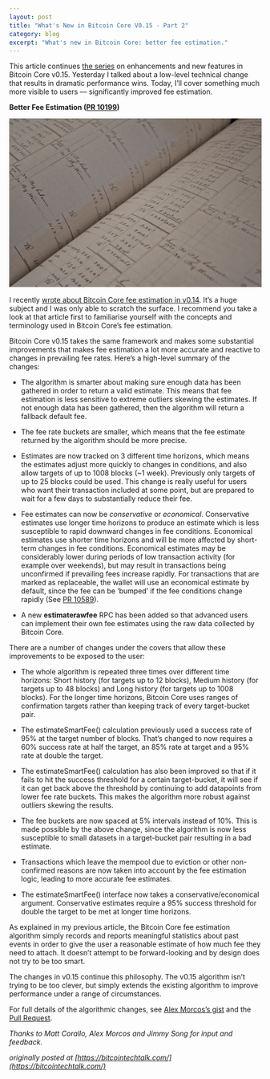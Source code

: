 ```yaml
---
layout: post
title: "What's New in Bitcoin Core V0.15 - Part 2"
category: blog
excerpt: "What's new in Bitcoin Core: better fee estimation."
---
```


This article continues [the series](/whats-new-in-bitcoin-core-v0.15-pt1/)
on enhancements and new features in Bitcoin Core v0.15. Yesterday I talked about
a low-level technical change that results in dramatic performance wins. Today,
I’ll cover something much more visible to users — significantly improved fee
estimation.

**Better Fee Estimation ([PR 10199](https://github.com/bitcoin/bitcoin/pull/10199))**

<img src="./ledger.jpeg" class="center-img">

I recently [wrote about Bitcoin Core fee estimation in
v0.14](/an-intro-to-bitcoin-core-fee-estimation/).
It’s a huge subject and I was only able to scratch the surface. I recommend you
take a look at that article first to familiarise yourself with the concepts and
terminology used in Bitcoin Core’s fee estimation.

Bitcoin Core v0.15 takes the same framework and makes some substantial
improvements that makes fee estimation a lot more accurate and reactive to
changes in prevailing fee rates. Here’s a high-level summary of the changes:

* The algorithm is smarter about making sure enough data has been gathered in
  order to return a valid estimate. This means that fee estimation is less
  sensitive to extreme outliers skewing the estimates. If not enough data has been
  gathered, then the algorithm will return a fallback default fee.

* The fee rate buckets are smaller, which means that the fee estimate returned by
  the algorithm should be more precise.

* Estimates are now tracked on 3 different time horizons, which means the
  estimates adjust more quickly to changes in conditions, and also allow targets
  of up to 1008 blocks (~1 week). Previously only targets of up to 25 blocks could
  be used. This change is really useful for users who want their transaction
  included at some point, but are prepared to wait for a few days to substantially
  reduce their fee.

* Fee estimates can now be *conservative* or *economical*. Conservative estimates
  use longer time horizons to produce an estimate which is less susceptible to
  rapid downward changes in fee conditions. Economical estimates use shorter time
  horizons and will be more affected by short-term changes in fee conditions.
  Economical estimates may be considerably lower during periods of low transaction
  activity (for example over weekends), but may result in transactions being
  unconfirmed if prevailing fees increase rapidly. For transactions that are
  marked as replaceable, the wallet will use an economical estimate by default,
  since the fee can be ‘bumped’ if the fee conditions change rapidly (See [PR
  10589](https://github.com/bitcoin/bitcoin/pull/10589)).

* A new **estimaterawfee** RPC has been added so that advanced users can implement
  their own fee estimates using the raw data collected by Bitcoin Core.

There are a number of changes under the covers that allow these improvements to
be exposed to the user:

* The whole algorithm is repeated three times over different time horizons: Short
  history (for targets up to 12 blocks), Medium history (for targets up to 48
  blocks) and Long history (for targets up to 1008 blocks). For the longer
  time horizons, Bitcoin Core uses ranges of confirmation targets rather than
  keeping track of every target-bucket pair.

* The estimateSmartFee() calculation previously used a success rate of 95% at the
  target number of blocks. That’s changed to now requires a 60% success rate at
  half the target, an 85% rate at target and a 95% rate at double the target.

* The estimateSmartFee() calculation has also been improved so that if it fails to
  hit the success threshold for a certain target-bucket, it will see if it can get
  back above the threshold by continuing to add datapoints from lower fee rate
  buckets. This makes the algorithm more robust against outliers skewing the
  results.

* The fee buckets are now spaced at 5% intervals instead of 10%. This is made
  possible by the above change, since the algorithm is now less susceptible to
  small datasets in a target-bucket pair resulting in a bad estimate.

* Transactions which leave the mempool due to eviction or other non-confirmed
  reasons are now taken into account by the fee estimation logic, leading to more
  accurate fee estimates.

* The estimateSmartFee() interface now takes a conservative/economical argument.
  Conservative estimates require a 95% success threshold for double the target to
  be met at longer time horizons.

As explained in my previous article, the Bitcoin Core fee estimation algorithm
simply records and reports meaningful statistics about past events in order to
give the user a reasonable estimate of how much fee they need to attach. It
doesn’t attempt to be forward-looking and by design does not try to be too
smart.

The changes in v0.15 continue this philosophy. The v0.15 algorithm isn’t trying
to be too clever, but simply extends the existing algorithm to improve
performance under a range of circumstances.

For full details of the algorithmic changes, see [Alex Morcos’s
gist](https://gist.github.com/morcos/d3637f015bc4e607e1fd10d8351e9f41#proposed-changes-for-015)
and the [Pull Request](https://github.com/bitcoin/bitcoin/pull/10199).

*Thanks to Matt Corallo, Alex Morcos and Jimmy Song for input and feedback.*

_originally posted at [https://bitcointechtalk.com/](https://bitcointechtalk.com/)_
